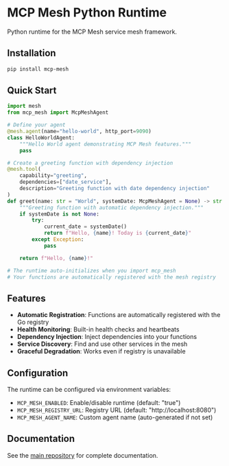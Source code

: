 # MCP Mesh Python Runtime

Python runtime for the MCP Mesh service mesh framework.

## Installation

```bash
pip install mcp-mesh
```

## Quick Start

```python
import mesh
from mcp_mesh import McpMeshAgent

# Define your agent
@mesh.agent(name="hello-world", http_port=9090)
class HelloWorldAgent:
    """Hello World agent demonstrating MCP Mesh features."""
    pass

# Create a greeting function with dependency injection
@mesh.tool(
    capability="greeting",
    dependencies=["date_service"],
    description="Greeting function with date dependency injection"
)
def greet(name: str = "World", systemDate: McpMeshAgent = None) -> str:
    """Greeting function with automatic dependency injection."""
    if systemDate is not None:
        try:
            current_date = systemDate()
            return f"Hello, {name}! Today is {current_date}"
        except Exception:
            pass

    return f"Hello, {name}!"

# The runtime auto-initializes when you import mcp_mesh
# Your functions are automatically registered with the mesh registry
```

## Features

- **Automatic Registration**: Functions are automatically registered with the Go registry
- **Health Monitoring**: Built-in health checks and heartbeats
- **Dependency Injection**: Inject dependencies into your functions
- **Service Discovery**: Find and use other services in the mesh
- **Graceful Degradation**: Works even if registry is unavailable

## Configuration

The runtime can be configured via environment variables:

- `MCP_MESH_ENABLED`: Enable/disable runtime (default: "true")
- `MCP_MESH_REGISTRY_URL`: Registry URL (default: "http://localhost:8080")
- `MCP_MESH_AGENT_NAME`: Custom agent name (auto-generated if not set)

## Documentation

See the [main repository](https://github.com/mcp-mesh/mcp-mesh) for complete documentation.
